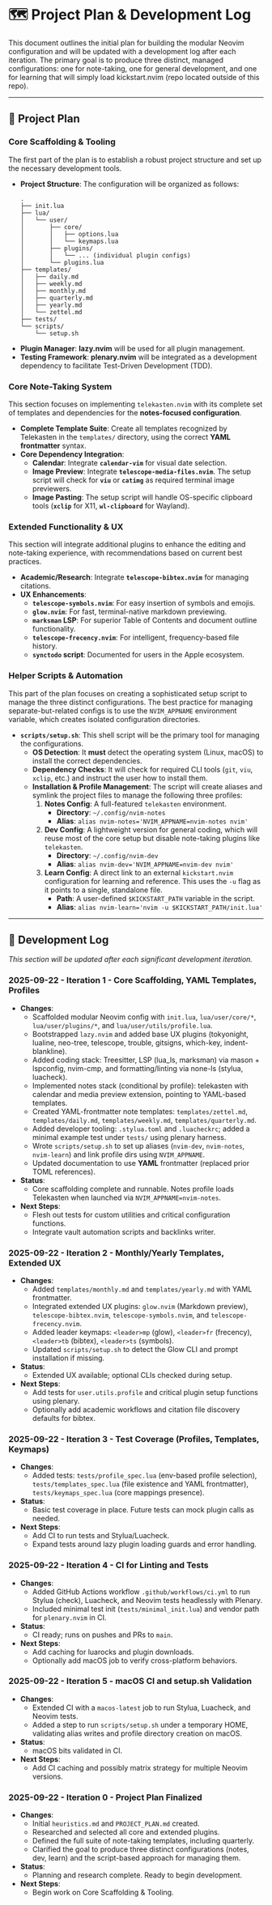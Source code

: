 # 🗺️ Project Plan & Development Log

This document outlines the initial plan for building the modular Neovim configuration and will be updated with a development log after each iteration. The primary goal is to produce three distinct, managed configurations: one for note-taking, one for general development, and one for learning that will simply load kickstart.nvim (repo located outside of this repo).

---

## 📝 Project Plan

### Core Scaffolding & Tooling
The first part of the plan is to establish a robust project structure and set up the necessary development tools.

* **Project Structure**: The configuration will be organized as follows:
    ```
    .
    ├── init.lua
    ├── lua/
    │   └── user/
    │       ├── core/
    │       │   ├── options.lua
    │       │   └── keymaps.lua
    │       ├── plugins/
    │       │   └── ... (individual plugin configs)
    │       └── plugins.lua
    ├── templates/
    │   ├── daily.md
    │   ├── weekly.md
    │   ├── monthly.md
    │   ├── quarterly.md
    │   ├── yearly.md
    │   └── zettel.md
    ├── tests/
    └── scripts/
        └── setup.sh
    ```
* **Plugin Manager**: **lazy.nvim** will be used for all plugin management.
* **Testing Framework**: **plenary.nvim** will be integrated as a development dependency to facilitate Test-Driven Development (TDD).

### Core Note-Taking System
This section focuses on implementing `telekasten.nvim` with its complete set of templates and dependencies for the **notes-focused configuration**.

* **Complete Template Suite**: Create all templates recognized by Telekasten in the `templates/` directory, using the correct **YAML frontmatter** syntax.
* **Core Dependency Integration**:
    * **Calendar**: Integrate **`calendar-vim`** for visual date selection.
    * **Image Preview**: Integrate **`telescope-media-files.nvim`**. The setup script will check for **`viu`** or **`catimg`** as required terminal image previewers.
    * **Image Pasting**: The setup script will handle OS-specific clipboard tools (**`xclip`** for X11, **`wl-clipboard`** for Wayland).

### Extended Functionality & UX
This section will integrate additional plugins to enhance the editing and note-taking experience, with recommendations based on current best practices.

* **Academic/Research**: Integrate **`telescope-bibtex.nvim`** for managing citations.
* **UX Enhancements**:
    * **`telescope-symbols.nvim`**: For easy insertion of symbols and emojis.
    * **`glow.nvim`**: For fast, terminal-native markdown previewing.
    * **`marksman` LSP**: For superior Table of Contents and document outline functionality.
    * **`telescope-frecency.nvim`**: For intelligent, frequency-based file history.
    * **`synctodo` script**: Documented for users in the Apple ecosystem.

### Helper Scripts & Automation
This part of the plan focuses on creating a sophisticated setup script to manage the three distinct configurations. The best practice for managing separate-but-related configs is to use the `NVIM_APPNAME` environment variable, which creates isolated configuration directories.

* **`scripts/setup.sh`**: This shell script will be the primary tool for managing the configurations.
    * **OS Detection**: It **must** detect the operating system (Linux, macOS) to install the correct dependencies.
    * **Dependency Checks**: It will check for required CLI tools (`git`, `viu`, `xclip`, etc.) and instruct the user how to install them.
    * **Installation & Profile Management**: The script will create aliases and symlink the project files to manage the following three profiles:
        1.  **Notes Config**: A full-featured `telekasten` environment.
            * **Directory**: `~/.config/nvim-notes`
            * **Alias**: `alias nvim-notes='NVIM_APPNAME=nvim-notes nvim'`
        2.  **Dev Config**: A lightweight version for general coding, which will reuse most of the core setup but disable note-taking plugins like `telekasten`.
            * **Directory**: `~/.config/nvim-dev`
            * **Alias**: `alias nvim-dev='NVIM_APPNAME=nvim-dev nvim'`
        3.  **Learn Config**: A direct link to an external `kickstart.nvim` configuration for learning and reference. This uses the `-u` flag as it points to a single, standalone file.
            * **Path**: A user-defined `$KICKSTART_PATH` variable in the script.
            * **Alias**: `alias nvim-learn='nvim -u $KICKSTART_PATH/init.lua'`

---

## 📜 Development Log
*This section will be updated after each significant development iteration.*

### **2025-09-22** - Iteration 1 - Core Scaffolding, YAML Templates, Profiles
* **Changes**:
    * Scaffolded modular Neovim config with `init.lua`, `lua/user/core/*`, `lua/user/plugins/*`, and `lua/user/utils/profile.lua`.
    * Bootstrapped `lazy.nvim` and added base UX plugins (tokyonight, lualine, neo-tree, telescope, trouble, gitsigns, which-key, indent-blankline).
    * Added coding stack: Treesitter, LSP (lua_ls, marksman) via mason + lspconfig, nvim-cmp, and formatting/linting via none-ls (stylua, luacheck).
    * Implemented notes stack (conditional by profile): telekasten with calendar and media preview extension, pointing to YAML-based templates.
    * Created YAML-frontmatter note templates: `templates/zettel.md`, `templates/daily.md`, `templates/weekly.md`, `templates/quarterly.md`.
    * Added developer tooling: `.stylua.toml` and `.luacheckrc`; added a minimal example test under `tests/` using plenary harness.
    * Wrote `scripts/setup.sh` to set up aliases (`nvim-dev`, `nvim-notes`, `nvim-learn`) and link profile dirs using `NVIM_APPNAME`.
    * Updated documentation to use **YAML** frontmatter (replaced prior TOML references).
* **Status**:
    * Core scaffolding complete and runnable. Notes profile loads Telekasten when launched via `NVIM_APPNAME=nvim-notes`.
* **Next Steps**:
    * Flesh out tests for custom utilities and critical configuration functions.
    * Integrate vault automation scripts and backlinks writer.

### **2025-09-22** - Iteration 2 - Monthly/Yearly Templates, Extended UX
* **Changes**:
    * Added `templates/monthly.md` and `templates/yearly.md` with YAML frontmatter.
    * Integrated extended UX plugins: `glow.nvim` (Markdown preview), `telescope-bibtex.nvim`, `telescope-symbols.nvim`, and `telescope-frecency.nvim`.
    * Added leader keymaps: `<leader>mp` (glow), `<leader>fr` (frecency), `<leader>tb` (bibtex), `<leader>ts` (symbols).
    * Updated `scripts/setup.sh` to detect the Glow CLI and prompt installation if missing.
* **Status**:
    * Extended UX available; optional CLIs checked during setup.
* **Next Steps**:
    * Add tests for `user.utils.profile` and critical plugin setup functions using plenary.
    * Optionally add academic workflows and citation file discovery defaults for bibtex.

### **2025-09-22** - Iteration 3 - Test Coverage (Profiles, Templates, Keymaps)
* **Changes**:
    * Added tests: `tests/profile_spec.lua` (env-based profile selection), `tests/templates_spec.lua` (file existence and YAML frontmatter), `tests/keymaps_spec.lua` (core mappings presence).
* **Status**:
    * Basic test coverage in place. Future tests can mock plugin calls as needed.
* **Next Steps**:
    * Add CI to run tests and Stylua/Luacheck.
    * Expand tests around lazy plugin loading guards and error handling.

### **2025-09-22** - Iteration 4 - CI for Linting and Tests
* **Changes**:
    * Added GitHub Actions workflow `.github/workflows/ci.yml` to run Stylua (check), Luacheck, and Neovim tests headlessly with Plenary.
    * Included minimal test init (`tests/minimal_init.lua`) and vendor path for `plenary.nvim` in CI.
* **Status**:
    * CI ready; runs on pushes and PRs to `main`.
* **Next Steps**:
    * Add caching for luarocks and plugin downloads.
    * Optionally add macOS job to verify cross-platform behaviors.

### **2025-09-22** - Iteration 5 - macOS CI and setup.sh Validation
* **Changes**:
    * Extended CI with a `macos-latest` job to run Stylua, Luacheck, and Neovim tests.
    * Added a step to run `scripts/setup.sh` under a temporary HOME, validating alias writes and profile directory creation on macOS.
* **Status**:
    * macOS bits validated in CI.
* **Next Steps**:
    * Add CI caching and possibly matrix strategy for multiple Neovim versions.

### **2025-09-22** - Iteration 0 - Project Plan Finalized
* **Changes**:
    * Initial `heuristics.md` and `PROJECT_PLAN.md` created.
    * Researched and selected all core and extended plugins.
    * Defined the full suite of note-taking templates, including quarterly.
    * Clarified the goal to produce three distinct configurations (notes, dev, learn) and the script-based approach for managing them.
* **Status**:
    * Planning and research complete. Ready to begin development.
* **Next Steps**:
    * Begin work on Core Scaffolding & Tooling.
